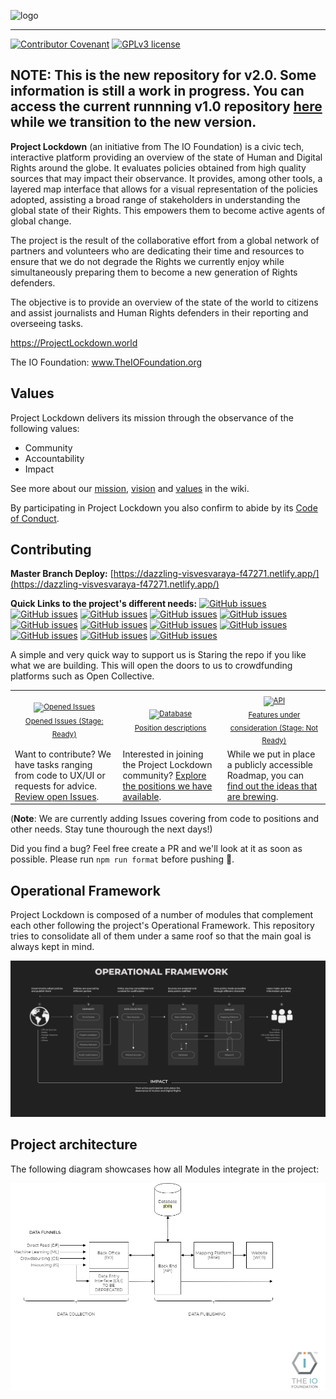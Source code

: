 <a id="top"></a>
![logo](https://user-images.githubusercontent.com/9198668/85232285-68543380-b430-11ea-8353-1aafb79baf78.png)

<!-- HACKTOBERFEST LOGO -->

<!-- ![screenshot](https://user-images.githubusercontent.com/9198668/94893112-f96b8980-04b8-11eb-984f-ad13b882a35a.png) -->


---

[![Contributor Covenant](https://img.shields.io/badge/Contributor%20Covenant-v2.0%20adopted-ff69b4.svg)](https://github.com/TheIOFoundation/ProjectLockdown/wiki/Code-of-Conduct)
[![GPLv3 license](https://img.shields.io/badge/License-GPLv3-blue.svg)](https://github.com/TheIOFoundation/ProjectLockdown/blob/master/LICENSE)

## NOTE: This is the new repository for v2.0. Some information is still a work in progress. You can access the current runnning v1.0 repository <a href="https://github.com/Code-for-All/lockdown/">here</a> while we transition to the new version.

**Project Lockdown** (an initiative from The IO Foundation) is a civic tech, interactive platform providing an overview of the state of Human and Digital Rights around the globe. It evaluates policies obtained from high quality sources that may impact their observance. It provides, among other tools, a layered map interface that allows for a visual representation of the policies adopted, assisting a broad range of stakeholders in understanding the global state of their Rights. This empowers them to become active agents of global change.

The project is the result of the collaborative effort from a global network of partners and volunteers who are dedicating their time and resources to ensure that we do not degrade the Rights we currently enjoy while simultaneously preparing them to become a new generation of Rights defenders.

The objective is to provide an overview of the state of the world to citizens and assist journalists and Human Rights defenders in their reporting and overseeing tasks.

https://ProjectLockdown.world

The IO Foundation: www.TheIOFoundation.org

## Values

Project Lockdown delivers its mission through the observance of the following values:

- Community
- Accountability
- Impact

See more about our [mission](https://github.com/TheIOFoundation/ProjectLockdown/wiki/About/#mission), [vision](https://github.com/TheIOFoundation/ProjectLockdown/wiki/About/#vision) and [values](https://github.com/TheIOFoundation/ProjectLockdown/wiki/About/#values) in the wiki.

By participating in Project Lockdown you also confirm to abide by its [Code of Conduct](https://github.com/TheIOFoundation/ProjectLockdown/wiki/Code-of-Conduct).

## Contributing


**Master Branch Deploy:** [https://dazzling-visvesvaraya-f47271.netlify.app/](https://dazzling-visvesvaraya-f47271.netlify.app/)




**Quick Links to the project's different needs:**
[![GitHub issues](https://img.shields.io/github/issues-search/TheIOFoundation/ProjectLockdown?color=%23D44937&query=is%3Aopen+is%3Aissue+label%3A"⌨+Need%3A+Code"+label%3A"✔+Stage%3A+Ready"&label=%E2%8C%A8%20Need%3A%20Code)](https://github.com/TheIOFoundation/ProjectLockdown/issues?q=is%3Aopen+is%3Aissue+label%3A%22%E2%9C%94+Stage%3A+Ready%22+label:"%E2%8C%A8%20Need%3A%20Code") [![GitHub issues](https://img.shields.io/github/issues-search/TheIOFoundation/ProjectLockdown?color=%23D44937&query=is%3Aopen+is%3Aissue+label%3A"🎨+Need%3A+Design"+label%3A"✔+Stage%3A+Ready"&label=%F0%9F%8E%A8%20Need%3A%20Design)](https://github.com/TheIOFoundation/ProjectLockdown/issues?q=is%3Aopen+is%3Aissue+label%3A%22%E2%9C%94+Stage%3A+Ready%22+label:"%F0%9F%8E%A8%20Need%3A%20Design") [![GitHub issues](https://img.shields.io/github/issues-search/TheIOFoundation/ProjectLockdown?color=%23D44937&query=is%3Aopen+is%3Aissue+label%3A"🖖+Need%3A+Position"+label%3A"✔+Stage%3A+Ready"&label=%F0%9F%96%96%20Need%3A%20Position)](https://github.com/TheIOFoundation/ProjectLockdown/issues?q=is%3Aopen+is%3Aissue+label%3A%22%E2%9C%94+Stage%3A+Ready%22+label:"%F0%9F%96%96%20Need%3A%20Position") [![GitHub issues](https://img.shields.io/github/issues-search/TheIOFoundation/ProjectLockdown?color=%23D44937&query=is%3Aopen+is%3Aissue+label%3A"🔋+Need%3A+Resource"+label%3A"✔+Stage%3A+Ready"&label=%F0%9F%94%8B%20Need%3A%20Resource)](https://github.com/TheIOFoundation/ProjectLockdown/issues?q=is%3Aopen+is%3Aissue+label%3A%22%E2%9C%94+Stage%3A+Ready%22+label:"%F0%9F%94%8B%20Need%3A%20Resource") [![GitHub issues](https://img.shields.io/github/issues-search/TheIOFoundation/ProjectLockdown?color=%23D44937&query=is%3Aopen+is%3Aissue+label%3A"🗃+Need%3A+Procedure"+label%3A"✔+Stage%3A+Ready"&label=%F0%9F%97%83%20Need%3A%20Procedure)](https://github.com/TheIOFoundation/ProjectLockdown/issues?q=is%3Aopen+is%3Aissue+label%3A%22%E2%9C%94+Stage%3A+Ready%22+label:"%F0%9F%97%83%20Need%3A%20Procedure") [![GitHub issues](https://img.shields.io/github/issues-search/TheIOFoundation/ProjectLockdown?color=%23D44937&query=is%3Aopen+is%3Aissue+label%3A"🔍+Need%3A+Research"+label%3A"✔+Stage%3A+Ready"&label=%F0%9F%94%8D%20Need%3A%20Research)](https://github.com/TheIOFoundation/ProjectLockdown/issues?q=is%3Aopen+is%3Aissue+label%3A%22%E2%9C%94+Stage%3A+Ready%22+label:"%F0%9F%94%8D%20Need%3A%20Research") [![GitHub issues](https://img.shields.io/github/issues-search/TheIOFoundation/ProjectLockdown?color=%23D44937&query=is%3Aopen+is%3Aissue+label%3A"📑+Need%3A+Documentation"+label%3A"✔+Stage%3A+Ready"&label=%F0%9F%93%91%20Need%3A%20Documentation)](https://github.com/TheIOFoundation/ProjectLockdown/issues?q=is%3Aopen+is%3Aissue+label%3A%22%E2%9C%94+Stage%3A+Ready%22+label:"%F0%9F%93%91%20Need%3A%20Documentation") [![GitHub issues](https://img.shields.io/github/issues-search/TheIOFoundation/ProjectLockdown?color=%23D44937&query=is%3Aopen+is%3Aissue+label%3A"🔁+Need%3A+Translation"+label%3A"✔+Stage%3A+Ready"&label=%F0%9F%94%81%20Need%3A%20Translation)](https://github.com/TheIOFoundation/ProjectLockdown/issues?q=is%3Aopen+is%3Aissue+label%3A%22%E2%9C%94+Stage%3A+Ready%22+label:"%F0%9F%94%81%20Need%3A%20Translation") [![GitHub issues](https://img.shields.io/github/issues-search/TheIOFoundation/ProjectLockdown?color=%23D44937&query=is%3Aopen+is%3Aissue+label%3A"🛠+Need%3A+Tool"+label%3A"✔+Stage%3A+Ready"&label=%F0%9F%9B%A0%20Need%3A%20Tool)](https://github.com/TheIOFoundation/ProjectLockdown/issues?q=is%3Aopen+is%3Aissue+label%3A%22%E2%9C%94+Stage%3A+Ready%22+label:"%F0%9F%9B%A0%20Need%3A%20Tool") [![GitHub issues](https://img.shields.io/github/issues-search/TheIOFoundation/ProjectLockdown?color=%23D44937&query=is%3Aopen+is%3Aissue+label%3A"🎯+Need%3A+Lead"+label%3A"✔+Stage%3A+Ready"&label=%F0%9F%8E%AF%20Need%3A%20Lead)](https://github.com/TheIOFoundation/ProjectLockdown/issues?q=is%3Aopen+is%3Aissue+label%3A%22%E2%9C%94+Stage%3A+Ready%22+label:"%F0%9F%8E%AF%20Need%3A%20Lead") [![GitHub issues](https://img.shields.io/github/issues-search/TheIOFoundation/ProjectLockdown?color=%23D44937&query=is%3Aopen+is%3Aissue+label%3A"💡+Need%3A+Advice"+label%3A"✔+Stage%3A+Ready"&label=%F0%9F%92%A1%20Need%3A%20Advice)](https://github.com/TheIOFoundation/ProjectLockdown/issues?q=is%3Aopen+is%3Aissue+label%3A%22%E2%9C%94+Stage%3A+Ready%22+label:"%F0%9F%92%A1%20Need%3A%20Advice") [![GitHub issues](https://img.shields.io/github/issues-search/TheIOFoundation/ProjectLockdown?color=%23D44937&query=is%3Aopen+is%3Aissue+label%3A"💼+Need%3A+Service"+label%3A"✔+Stage%3A+Ready"&label=%F0%9F%92%BC%20Need%3A%20Service)](https://github.com/TheIOFoundation/ProjectLockdown/issues?q=is%3Aopen+is%3Aissue+label%3A%22%E2%9C%94+Stage%3A+Ready%22+label:"%F0%9F%92%BC%20Need%3A%20Service")

A simple and very quick way to support us is Staring the repo if you like what we are building. This will open the doors to us to crowdfunding platforms such as Open Collective.

<table xwidth="100%">
  <tr align="center">
    <td xwidth="18%"><sub><a href="https://github.com/TheIOFoundation/ProjectLockdown/issues?q=is%3Aopen+is%3Aissue+label%3A%22Stage%3A+Ready%22"><img src="https://user-images.githubusercontent.com/9198668/101088120-2558d780-35ee-11eb-8655-976efa675820.png" alt="Opened Issues" title="Opened Issues" xwidth="100" height="45" />
<br/>
Opened Issues (Stage: Ready)</a>
</td>  
    <td xwidth="18%"><sub>
      <a href="https://github.com/TheIOFoundation/ProjectLockdown/issues?q=is%3Aopen+is%3Aissue+label%3A%22Stage%3A+Ready%22+label%3A%22Need%3A+Position%22"><img src="https://user-images.githubusercontent.com/9198668/101088123-268a0480-35ee-11eb-87df-e7b06a4e1196.png" alt="Database" title="Database" xwidth="100" height="50" />
<br/>
Position descriptions</a>
</td>
    <td xwidth="18%"><sub>
      <a href="https://github.com/TheIOFoundation/ProjectLockdown/issues?q=is%3Aopen+is%3Aissue+label%3A%22Stage%3A+Not+Ready%22"><img src="https://user-images.githubusercontent.com/9198668/101088115-238f1400-35ee-11eb-9186-e7887eda1394.png" alt="API" title="API" xwidth="100" height="50" />
<br/>
Features under consideration (Stage: Not Ready)</a>
</td>
  </tr>
  <tr valign="top">
    <td>Want to contribute? We have tasks ranging from code to UX/UI or requests for advice. <a href="https://github.com/TheIOFoundation/ProjectLockdown/issues?q=is%3Aopen+is%3Aissue+label%3A%22Stage%3A+Ready%22">Review open Issues</a>.</td>
   <td>Interested in joining the Project Lockdown community? <a href="https://github.com/TheIOFoundation/ProjectLockdown/issues?q=is%3Aopen+is%3Aissue+label%3A%22Stage%3A+Ready%22+label%3A%22Need%3A+Position%22">Explore the positions we have available</a>.</td>
    <td>While we put in place a publicly accessible Roadmap, you can <a href="https://github.com/TheIOFoundation/ProjectLockdown/issues?q=is%3Aopen+is%3Aissue+label%3A%22Stage%3A+Not+Ready%22">find out the ideas that are brewing</a>.</td>

  </tr>
 </table>

(**Note**: We are currently adding Issues covering from code to positions and other needs. Stay tune thourough the next days!)

Did you find a bug? Feel free create a PR and we'll look at it as soon as possible. Please run `npm run format` before pushing 🙂.

## Operational Framework

Project Lockdown is composed of a number of modules that complement each other following the project's Operational Framework.
This repository tries to consolidate all of them under a same roof so that the main goal is always kept in mind.

<img src="https://github.com/TheIOFoundation/ProjectLockdown/blob/master/docs/General/%5BTIOF%20PLD%5D%20Comms%20%5BP%5D%20Operational%20Framework%20ENG%20v1.5.png" alt="Operational Framework" title="Operational Framework"/>

## Project architecture

The following diagram showcases how all Modules integrate in the project:

<img src="https://github.com/TheIOFoundation/ProjectLockdown/blob/master/docs/Diagrams/%5BTIOF%20PLD%5D%20Docs%20%5BP%5D%20General%20Modules%20Diagram%20ENG%20v1.0.png" alt="Project Diagram" title="Project Diagram"/>

<!--stackedit_data:
eyJoaXN0b3J5IjpbLTE2ODQ3MjYyNjMsLTEwMDU5ODI0NDgsNz
A1MjU2Nzg4LDE5Mzc0OTIxNDQsMTQ1Njk2NjUxMSwxNTkwMjIx
Mzc1LC0yNTM1ODUwNjMsMTU5MDIyMTM3NSwtMTM1NjU2MjYwNS
w2OTI5MjEzMjUsLTk1NzIxNDQzMCwtNDQ3Mjk2NzAxLC05ODA3
NTkxODAsMTQ2NjU1Mzc2MSwtOTA5NDU4ODQ5LC0yNTU4MTkxOD
QsLTk2NDk5MDI3MywxOTUwNDQzMDY4XX0=
-->